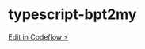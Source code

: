 # typescript-bpt2my

[Edit in Codeflow ⚡️](https://stackblitz.com/~/github.com/toybz/typescript-bpt2my)